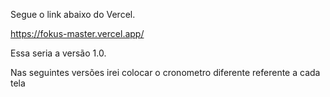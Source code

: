 Segue o link abaixo do Vercel.

https://fokus-master.vercel.app/

Essa seria a versão 1.0.

Nas seguintes versões irei colocar o cronometro diferente referente a cada tela
